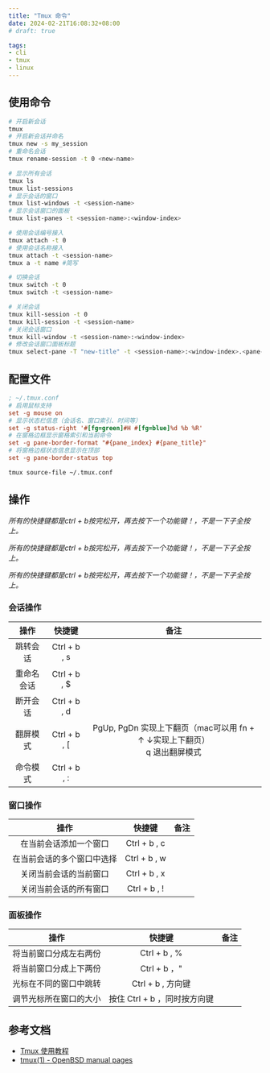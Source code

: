 ```yaml
---
title: "Tmux 命令"
date: 2024-02-21T16:08:32+08:00
# draft: true

tags:
- cli
- tmux
- linux
---
```


## 使用命令
```bash
# 开启新会话
tmux
# 开启新会话并命名
tmux new -s my_session
# 重命名会话
tmux rename-session -t 0 <new-name>

# 显示所有会话
tmux ls
tmux list-sessions
# 显示会话的窗口
tmux list-windows -t <session-name>
# 显示会话窗口的面板
tmux list-panes -t <session-name>:<window-index>

# 使用会话编号接入
tmux attach -t 0
# 使用会话名称接入
tmux attach -t <session-name>
tmux a -t name #简写

# 切换会话
tmux switch -t 0
tmux switch -t <session-name>

# 关闭会话
tmux kill-session -t 0
tmux kill-session -t <session-name>
# 关闭会话窗口
tmux kill-window -t <session-name>:<window-index>
# 修改会话窗口面板标题
tmux select-pane -T "new-title" -t <session-name>:<window-index>.<pane-index>
```

## 配置文件
```ini
; ~/.tmux.conf
# 启用鼠标支持
set -g mouse on
# 显示状态栏信息（会话名、窗口索引、时间等）
set -g status-right '#[fg=green]#H #[fg=blue]%d %b %R'
# 在窗格边框显示窗格索引和当前命令
set -g pane-border-format "#{pane_index} #{pane_title}"
# 将窗格边框状态信息显示在顶部
set -g pane-border-status top
```
```bash
tmux source-file ~/.tmux.conf
```

## 操作
*所有的快捷键都是ctrl + b按完松开，再去按下一个功能键！，不是一下子全按上。*

*所有的快捷键都是ctrl + b按完松开，再去按下一个功能键！，不是一下子全按上。*

*所有的快捷键都是ctrl + b按完松开，再去按下一个功能键！，不是一下子全按上。*

### 会话操作

| 操作      | 快捷键       | 备注   |
| :---:     | :---:        | :---: |
| 跳转会话   | Ctrl + b , s |      |
| 重命名会话 | Ctrl + b , $ |      |
| 断开会话   | Ctrl + b , d |      |
| 翻屏模式   | Ctrl + b , [ | PgUp, PgDn 实现上下翻页（mac可以用 fn + ↑ ↓实现上下翻页）<br> q 退出翻屏模式 |
| 命令模式   | Ctrl + b , : |      |

### 窗口操作

| 操作                     | 快捷键                      | 备注  |
| :---:                    | :---:                      | :---: |
| 在当前会话添加一个窗口     | Ctrl + b , c               |       |
| 在当前会话的多个窗口中选择 | Ctrl + b , w               |       |
| 关闭当前会话的当前窗口     | Ctrl + b , x               |       |
| 关闭当前会话的所有窗口     | Ctrl + b , !               |       |

### 面板操作
| 操作                     | 快捷键                      | 备注  |
| :---:                    | :---:                      | :---: |
| 将当前窗口分成左右两份     | Ctrl + b , %               |       |
| 将当前窗口分成上下两份     | Ctrl + b ，"               |       |
| 光标在不同的窗口中跳转     | Ctrl + b , 方向键           |       |
| 调节光标所在窗口的大小     | 按住 Ctrl + b ，同时按方向键 |       |

## 参考文档
- [Tmux 使用教程](https://www.ruanyifeng.com/blog/2019/10/tmux.html)
- [tmux(1) - OpenBSD manual pages](http://man.openbsd.org/OpenBSD-current/man1/tmux.1)
